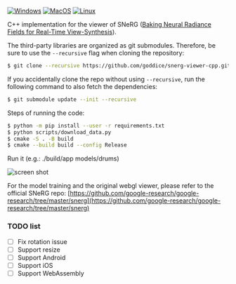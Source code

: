 [![Windows](https://github.com/goddice/snerg-viewer-cpp/actions/workflows/Windows.yml/badge.svg?branch=main)](https://github.com/goddice/snerg-viewer-cpp/actions/workflows/Windows.yml)
[![MacOS](https://github.com/goddice/snerg-viewer-cpp/actions/workflows/MacOS.yml/badge.svg?branch=main)](https://github.com/goddice/snerg-viewer-cpp/actions/workflows/MacOS.yml)
[![Linux](https://github.com/goddice/snerg-viewer-cpp/actions/workflows/Linux.yml/badge.svg?branch=main)](https://github.com/goddice/snerg-viewer-cpp/actions/workflows/Linux.yml)

C++ implementation for the viewer of SNeRG ([Baking Neural Radiance Fields for Real-Time View-Synthesis](http://nerf.live)).

The third-party libraries are organized as git submodules. 
Therefore, be sure to use the `--recursive` flag when
cloning the repository:
```bash
$ git clone --recursive https://github.com/goddice/snerg-viewer-cpp.git
```

If you accidentally clone the repo without using ``--recursive``, run the
following command to also fetch the dependencies:
```bash
$ git submodule update --init --recursive
```

Steps of running the code:
```bash
$ python -m pip install --user -r requirements.txt
$ python scripts/download_data.py
$ cmake -S . -B build
$ cmake --build build --config Release
```

Run it (e.g.: ./build/app models/drums)

![screen shot](https://i.ibb.co/fkyv8Qr/snerg.png)

For the model training and the original webgl viewer, please refer to the official SNeRG repo: [https://github.com/google-research/google-research/tree/master/snerg](https://github.com/google-research/google-research/tree/master/snerg)

### TODO list
- [ ] Fix rotation issue
- [ ] Support resize
- [ ] Support Android
- [ ] Support iOS
- [ ] Support WebAssembly
